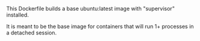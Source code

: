 This Dockerfile builds a base ubuntu:latest image with "supervisor" installed.

It is meant to be the base image for containers that will run 1+ processes in a detached session.
